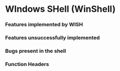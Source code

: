 # WIndows SHell (WinShell)

### Features implemented by WISH

### Features unsuccessfully implemented

### Bugs present in the shell

### Function Headers
